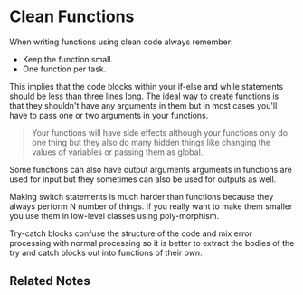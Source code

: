 # Clean Functions

When writing functions using clean code always remember:

- Keep the function small.
- One function per task.

This implies that the code blocks within your if-else and while statements should be less than three lines long. The ideal way to create functions is that they shouldn't have any arguments in them but in most cases you'll have to pass one or two arguments in your functions.

> Your functions will have side effects although your functions only do one thing but they also do many hidden things like changing the values of variables or passing them as global.

Some functions can also have output arguments arguments in functions are used for input but they sometimes can also be used for outputs as well.

Making switch statements is much harder than functions because they always perform N number of things. If you really want to make them smaller you use them in low-level classes using poly-morphism.

Try-catch blocks confuse the structure of the code and mix error processing with normal processing so it is better to extract the bodies of the try and catch blocks out into functions of their own.

## Related Notes